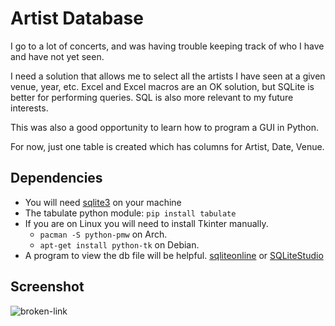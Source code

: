 
# Artist Database

I go to a lot of concerts, and was having trouble keeping track of who I have and have not yet seen.

I need a solution that allows me to select all the artists I have seen at a given venue, year, etc. Excel and Excel macros are an OK solution, but  SQLite is better for performing queries. SQL is also more relevant to my future interests. 

This was also a good opportunity to learn how to program a GUI in Python. 

For now, just one table is created which has columns for Artist, Date, Venue.

## Dependencies

* You will need [sqlite3](https://sqlite.org/download.html) on your machine
* The tabulate python module: `pip install tabulate`
* If you are on Linux you will need to install Tkinter manually.
    * `pacman -S python-pmw` on Arch.
    * `apt-get install python-tk` on Debian.
* A program to view the db file will be helpful. [sqliteonline](https://sqliteonline.com/) or [SQLiteStudio](https://github.com/pawelsalawa/sqlitestudio/releases)

## Screenshot

![broken-link](https://github.com/mitchfen/artist-database/blob/master/screenshots/screen1.png)


